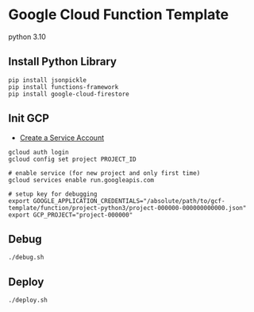 # Google Cloud Function Template

python 3.10

## Install Python Library

```shell
pip install jsonpickle
pip install functions-framework
pip install google-cloud-firestore
```

## Init GCP

- [Create a Service Account](https://console.cloud.google.com/iam-admin/serviceaccounts)

```
gcloud auth login
gcloud config set project PROJECT_ID

# enable service (for new project and only first time)
gcloud services enable run.googleapis.com

# setup key for debugging
export GOOGLE_APPLICATION_CREDENTIALS="/absolute/path/to/gcf-template/function/project-python3/project-000000-000000000000.json"
export GCP_PROJECT="project-000000"
```

## Debug

```shell
./debug.sh
```

## Deploy

```shell
./deploy.sh
```

